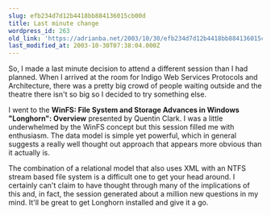 ```yaml
---
slug: efb234d7d12b4418bb884136015cb00d
title: Last minute change
wordpress_id: 263
old_link: 'https://adrianba.net/2003/10/30/efb234d7d12b4418bb884136015cb00d/'
last_modified_at: 2003-10-30T07:38:04.000Z
---
```


So, I made a last minute decision to attend a different session
than I had planned. When I arrived at the room for Indigo Web
Services Protocols and Architecture, there was a pretty big crowd
of people waiting outside and the theatre there isn't so big so I
decided to try something else.

I went to the **WinFS: File System and Storage Advances in
Windows "Longhorn": Overview** presented by Quentin Clark. I was
a little underwhelmed by the WinFS concept but this session filled
me with enthusiasm. The data model is simple yet powerful, which in
general suggests a really well thought out approach that appears
more obvious than it actually is.

The combination of a relational model that also uses XML with an
NTFS stream based file system is a difficult one to get your head
around. I certainly can't claim to have thought through many of the
implications of this and, in fact, the session generated about a
million new questions in my mind. It'll be great to get Longhorn
installed and give it a go.
